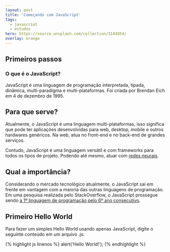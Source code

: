 ```yaml
---
layout: post
title: 'Começando com JavaScript'
tags:
  - javascriot
  - estudos
hero: https://source.unsplash.com/collection/3144954/
overlay: orange
---
```

## Primeiros passos
### O que é o JavaScript?
JavaScript é uma linguagem de programação interpretada, tipada, dinâmica, multi-paradigma e multi-plataformas. Foi criada por Brendan Eich em 4 de dezembro de 1995.

## Para que serve?
Atualmente, o JavaScript é uma linguagem multi-plataformas, isso significa que pode ter aplicações desenvolvidas para web, desktop, mobile e outros hardwares genéricos. Na web, atua no front-end e no back-end de grandes serviços.

Contudo, JavaScript é uma linguagem versátil e com frameworks para todos os tipos de projeto. Podendo até mesmo, atuar com <a href="https://github.com/BrainJS/brain.js">redes neurais</a>.

## Qual a importância?
Considerando o mercado tecnológico atualmente, o JavaScript sai em frente em vantagem com a maioria das outras linguagens de programação. Em uma pesquisa realizada pelo StackOverflow, o JavaScript prossegue sendo <a href="https://insights.stackoverflow.com/survey/2018#most-popular-technologies">a 1º linguagem de programação pelo 6º ano consecutivo</a>.

## Primeiro Hello World
Para fazer um simples Hello World usando apenas JavaScript, digite o seguinte conteúdo em um arquivo .js:

{% highlight js linenos %}
alert('Hello World!');
{% endhighlight %}
